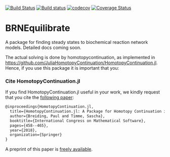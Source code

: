 [![Build Status](https://travis-ci.org/TorkelE/BRNEquilibrate.svg?branch=master)](https://travis-ci.org/TorkelE/BRNEquilibrate)
[![Build status](https://ci.appveyor.com/api/projects/status/f72vlmuvlpux7x6p?svg=true)](https://ci.appveyor.com/project/TorkelE/BRNEquilibrate)
[![codecov](https://codecov.io/gh/TorkelE/Why.jl/branch/master/graph/badge.svg)](https://codecov.io/gh/TorkelE/BRNEquilibrate)
[![Coverage Status](https://coveralls.io/repos/github/TorkelE/Why.jl/badge.svg)](https://coveralls.io/github/TorkelE/BRNEquilibrate)
# BRNEquilibrate
A package for finding steady states to biochemical reaction network models. Detailed docs coming soon.

The actual solving is done by homotopycontinuation, as implemented in https://github.com/JuliaHomotopyContinuation/HomotopyContinuation.jl. Hence, if you use this package it is important that you:

### Cite HomotopyContinuation.jl
If you find HomotopyContinuation.jl useful in your work, we kindly request that you cite the [following paper](https://link.springer.com/chapter/10.1007/978-3-319-96418-8_54):

```latex
@inproceedings{HomotopyContinuation.jl,
  title={HomotopyContinuation.jl: A Package for Homotopy Continuation in Julia},
  author={Breiding, Paul and Timme, Sascha},
  booktitle={International Congress on Mathematical Software},
  pages={458--465},
  year={2018},
  organization={Springer}
}
```

A preprint of this paper is [freely available](https://arxiv.org/abs/1711.10911).

[docs-stable-img]: https://img.shields.io/badge/docs-stable-blue.svg
[docs-dev-img]: https://img.shields.io/badge/docs-dev-blue.svg
[docs-stable-url]: https://www.juliahomotopycontinuation.org/HomotopyContinuation.jl/stable
[docs-dev-url]: https://www.juliahomotopycontinuation.org/HomotopyContinuation.jl/dev

[build-img]: https://travis-ci.org/JuliaHomotopyContinuation/HomotopyContinuation.jl.svg?branch=master
[build-url]: https://travis-ci.org/JuliaHomotopyContinuation/HomotopyContinuation.jl
[codecov-img]: https://codecov.io/gh/juliahomotopycontinuation/HomotopyContinuation.jl/branch/master/graph/badge.svg
[codecov-url]: https://codecov.io/gh/juliahomotopycontinuation/HomotopyContinuation.jl

